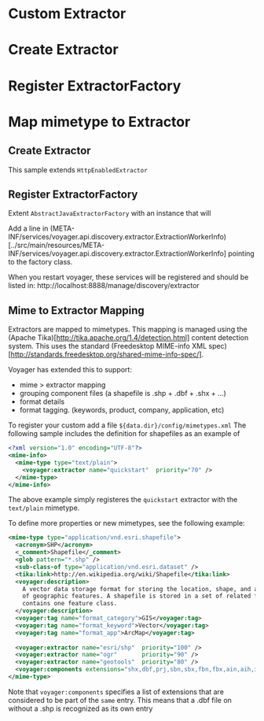 Custom Extractor
================

  # Create Extractor
  # Register ExtractorFactory
  # Map mimetype to Extractor


Create Extractor
----------------
This sample extends <code>HttpEnabledExtractor</code>



Register ExtractorFactory
-------------------------
Extent <code>AbstractJavaExtractorFactory</code> with an instance that will

Add a line in (META-INF/services/voyager.api.discovery.extractor.ExtractionWorkerInfo)[../src/main/resources/META-INF/services/voyager.api.discovery.extractor.ExtractionWorkerInfo] pointing to the factory class.

When you restart voyager, these services will be registered and should be listed in:
http://localhost:8888/manage/discovery/extractor



Mime to Extractor Mapping
-------------------------

Extractors are mapped to mimetypes.  This mapping is managed using the (Apache Tika)[http://tika.apache.org/1.4/detection.html]
content detection system.  This uses the standard (Freedesktop MIME-info XML spec)[http://standards.freedesktop.org/shared-mime-info-spec/].

Voyager has extended this to support:
  * mime > extractor mapping
  * grouping component files (a shapefile is .shp + .dbf + .shx + ...)
  * format details
  * format tagging.  (keywords, product, company, application, etc)

To register your custom add a file <code>${data.dir}/config/mimetypes.xml</code> The following sample includes 
the definition for shapefiles as an example of 

```xml
<?xml version="1.0" encoding="UTF-8"?>
<mime-info>
  <mime-type type="text/plain">
    <voyager:extractor name="quickstart"  priority="70" />
  </mime-type>
</mime-info>
```

The above example simply registeres the <code>quickstart</code> extractor with the <code>text/plain</code> mimetype.

To define more properties or new mimetypes, see the following example:

```xml
<mime-type type="application/vnd.esri.shapefile">
  <acronym>SHP</acronym>
  <_comment>Shapefile</_comment>
  <glob pattern="*.shp" />
  <sub-class-of type="application/vnd.esri.dataset" />
  <tika:link>http://en.wikipedia.org/wiki/Shapefile</tika:link>
  <voyager:description>
    A vector data storage format for storing the location, shape, and attributes 
    of geographic features. A shapefile is stored in a set of related files and 
    contains one feature class.
  </voyager:description>
  <voyager:tag name="format_category">GIS</voyager:tag>
  <voyager:tag name="format_keyword">Vector</voyager:tag>
  <voyager:tag name="format_app">ArcMap</voyager:tag>
  
  <voyager:extractor name="esri/shp"  priority="100" />
  <voyager:extractor name="ogr"       priority="90" />
  <voyager:extractor name="geotools"  priority="80" />
  <voyager:components extensions="shx,dbf,prj,sbn,sbx,fbn,fbx,ain,aih,ixs,mxs,cpg,atx,xml" />
</mime-type>
```
Note that <code>voyager:components</code> specifies a list of extensions that are considered to be 
part of the `same` entry.  This means that a .dbf file on without a .shp is recognized as its own
entry







